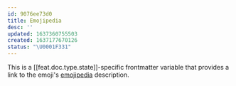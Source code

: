```yaml
---
id: 9076ee73d0
title: Emojipedia
desc: ''
updated: 1637360755503
created: 1637177670126
status: "\U0001F331"
---
```


This is a [[feat.doc.type.state]]-specific frontmatter variable that provides a link to the  emoji's [emojipedia](https://emojipedia.org/) description.
